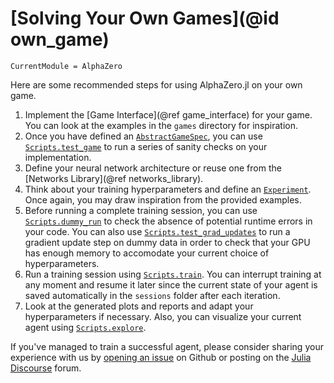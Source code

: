 # [Solving Your Own Games](@id own_game)

```@meta
CurrentModule = AlphaZero
```

Here are some recommended steps for using AlphaZero.jl on your own game.

1. Implement the [Game Interface](@ref game_interface) for your game. You can look at
   the examples in the `games` directory for inspiration.
2. Once you have defined an [`AbstractGameSpec`](@ref), you can use [`Scripts.test_game`](@ref)
   to run a series of sanity checks on your implementation.
3. Define your neural network architecture or reuse
   one from the [Networks Library](@ref networks_library).
3. Think about your training hyperparameters and define an
   [`Experiment`](@ref). Once again, you may draw inspiration from the provided examples.
4. Before running a complete training session, you can use
   [`Scripts.dummy_run`](@ref) to check the absence of potential runtime errors in your
   code. You can also use [`Scripts.test_grad_updates`](@ref) to run a gradient update
   step on dummy data in order to check that your GPU has enough
   memory to accomodate your current choice of hyperparameters.
5. Run a training session using [`Scripts.train`](@ref). You can interrupt training at any
   moment and resume it later since the current state of your agent is saved automatically
   in the `sessions` folder after each iteration.
6. Look at the generated plots and reports and adapt your hyperparameters if necessary.
   Also, you can visualize your current agent using [`Scripts.explore`](@ref).

If you've managed to train a successful agent, please consider sharing your experience
with us by [opening an issue](https://github.com/jonathan-laurent/AlphaZero.jl/issues) on
Github or posting on the [Julia Discourse](https://discourse.julialang.org/) forum.
